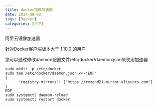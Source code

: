 ```yaml
---
title: docker镜像加速器
date: 2017-08-02 
tags: [Docker]
categories: [手艺]
---
```

阿里云镜像加速器
<!-- more -->
针对Docker客户端版本大于 1.10.0 的用户

您可以通过修改daemon配置文件/etc/docker/daemon.json来使用加速器

```
sudo mkdir -p /etc/docker
sudo tee /etc/docker/daemon.json <<-'EOF'
{
      "registry-mirrors": ["https://rvzgnd21.mirror.aliyuncs.com"]
}
EOF
sudo systemctl daemon-reload
sudo systemctl restart docker
```
